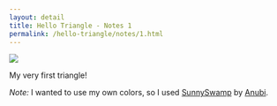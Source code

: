 ```yaml
---
layout: detail
title: Hello Triangle - Notes 1
permalink: /hello-triangle/notes/1.html
---
```


<img src="/{{ site.baseurl }}/assets/hello-triangle/notes/1/1.png">

My very first triangle!

*Note:* I wanted to use my own colors, so I used [SunnySwamp](https://lospec.com/palette-list/sunnyswamp) by [Anubi](https://lospec.com/anubiarts).
